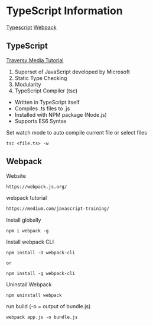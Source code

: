 # TypeScript Information

[Typescript](https://www.typescriptlang.org/)
[Webpack](#Webpack)

## TypeScript

[Traversy Media Tutorial](https://www.youtube.com/watch?v=rAy_3SlqT-E)
1. Superset of JavaScript developed by Microsoft
2. Static Type Checking
3. Modularity
4. TypeScript Compiler (tsc)
- Written in TypeScript itself
- Compiles .ts files to .js
- Installed with NPM package (Node.js)
- Supports ES6 Syntax

Set watch mode to auto compile current file or select files
```
tsc <file.ts> -w
```
## Webpack

Website
```html
https://webpack.js.org/
```

webpack tutorial
```html
https://medium.com/javascript-training/
```

Install globally
```
npm i webpack -g
```

Install webpack CLI
```
npm install -D webpack-cli

or

npm install -g webpack-cli
```

Uninstall Webpack
```
npm uninstall webpack
```

run build (-o = output of bundle.js)
```
webpack app.js -o bundle.js
```

